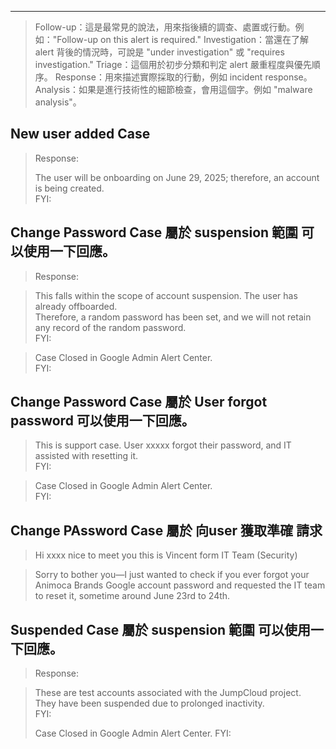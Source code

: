 ----------------------------------------------------------------------------------------------------
> Follow-up：這是最常見的說法，用來指後續的調查、處置或行動。例如："Follow-up on this alert is required."
> Investigation：當還在了解 alert 背後的情況時，可說是 "under investigation" 或 "requires investigation."
> Triage：這個用於初步分類和判定 alert 嚴重程度與優先順序。
> Response：用來描述實際採取的行動，例如 incident response。
> Analysis：如果是進行技術性的細節檢查，會用這個字。例如 "malware analysis"。


## New user added Case  
> Response:  
> 
> The user will be onboarding on June 29, 2025; therefore, an account is being created.  
> FYI: 

## Change Password Case 屬於 suspension 範圍 可以使用一下回應。  

> Response:  

> This falls within the scope of account suspension. The user has already offboarded.  
> Therefore, a random password has been set, and we will not retain any record of the random password.  
> FYI:  

> Case Closed in Google Admin Alert Center.  
> FYI:  

## Change Password Case 屬於 User forgot password 可以使用一下回應。  
> This is support case. User xxxxx forgot their password, and IT assisted with resetting it.  
> FYI:  

> Case Closed in Google Admin Alert Center.  
> FYI:

## Change PAssword Case 屬於 向user 獲取準確 請求
> Hi xxxx nice to meet you this is Vincent form IT Team (Security)

> Sorry to bother you—I just wanted to check if you ever forgot your Animoca Brands Google account password
> and requested the IT team to reset it, sometime around June 23rd to 24th. 

## Suspended Case 屬於 suspension 範圍 可以使用一下回應。  
> Response:  

> These are test accounts associated with the JumpCloud project.  
> They have been suspended due to prolonged inactivity.  
> FYI:
>
> Case Closed in Google Admin Alert Center.
> FYI:



